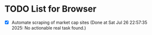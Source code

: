 # TODO List for Browser

- [x] Automate scraping of market cap sites  (Done at Sat Jul 26 22:57:35 2025: No actionable real task found.)